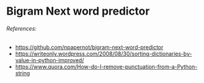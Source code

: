 # Bigram Next word predictor

###### References:
* https://github.com/npapernot/bigram-next-word-predictor
* https://writeonly.wordpress.com/2008/08/30/sorting-dictionaries-by-value-in-python-improved/
* https://www.quora.com/How-do-I-remove-punctuation-from-a-Python-string

